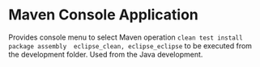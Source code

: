 # Maven Console Application

Provides console menu to select Maven operation `clean test install package assembly  eclipse_clean, eclipse_eclipse` to be executed from the development folder. Used from the Java development. 